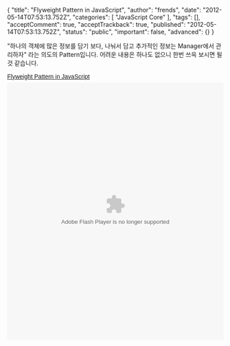 {
    "title": "Flyweight Pattern in JavaScript",
    "author": "frends",
    "date": "2012-05-14T07:53:13.752Z",
    "categories": [
        "JavaScript Core"
    ],
    "tags": [],
    "acceptComment": true,
    "acceptTrackback": true,
    "published": "2012-05-14T07:53:13.752Z",
    "status": "public",
    "important": false,
    "advanced": {}
}

"하나의 객체에 많은 정보를 담기 보다, 나눠서 담고 추가적인 정보는 Manager에서 관리하자" 라는 의도의 Pattern입니다. 어려운 내용은 하나도 없으니 한번 쓰윽 보시면 될 것 같습니다.

<a style="margin: 12px auto 6px auto; font-family: Helvetica,Arial,Sans-serif; font-style: normal; font-variant: normal; font-weight: normal; font-size: 14px; line-height: normal; font-size-adjust: none; font-stretch: normal; -x-system-font: none; display: block; text-decoration: underline;" title="View Flyweight Pattern in JavaScript on Scribd" href="http://www.scribd.com/doc/43694481/Flyweight-Pattern-in-JavaScript">Flyweight Pattern in JavaScript</a> <object id="doc_427664386578350" style="outline: none;" width="100%" height="600" classid="clsid:d27cdb6e-ae6d-11cf-96b8-444553540000" codebase="http://download.macromedia.com/pub/shockwave/cabs/flash/swflash.cab#version=6,0,40,0"><param name="wmode" value="opaque" /><param name="allowFullScreen" value="true" /><param name="allowScriptAccess" value="always" /><param name="FlashVars" value="document_id=43694481&amp;access_key=key-vu84arsvt5ys1j4zs1n&amp;page=1&amp;viewMode=slideshow" /><param name="src" value="http://d1.scribdassets.com/ScribdViewer.swf" /><param name="allowscriptaccess" value="always" /><param name="allowfullscreen" value="true" /><embed id="doc_427664386578350" style="outline: none;" width="100%" height="600" type="application/x-shockwave-flash" src="http://d1.scribdassets.com/ScribdViewer.swf" wmode="opaque" allowFullScreen="true" allowScriptAccess="always" FlashVars="document_id=43694481&amp;access_key=key-vu84arsvt5ys1j4zs1n&amp;page=1&amp;viewMode=slideshow" allowscriptaccess="always" allowfullscreen="true" /></object>